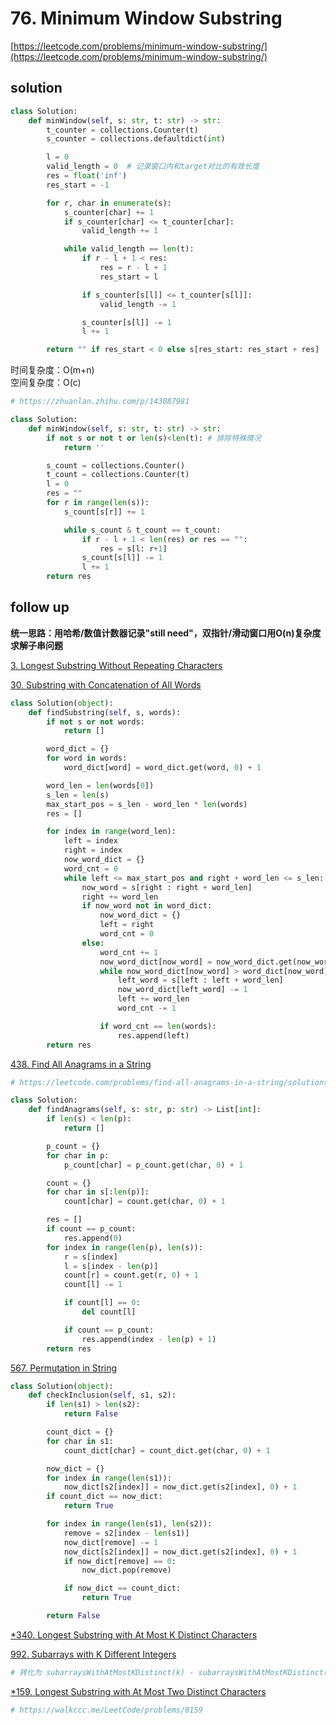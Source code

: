 # 76. Minimum Window Substring

[https://leetcode.com/problems/minimum-window-substring/](https://leetcode.com/problems/minimum-window-substring/)

## solution

```python
class Solution:
    def minWindow(self, s: str, t: str) -> str:
        t_counter = collections.Counter(t)
        s_counter = collections.defaultdict(int)

        l = 0
        valid_length = 0  # 记录窗口内和target对比的有效长度
        res = float('inf')
        res_start = -1

        for r, char in enumerate(s):
            s_counter[char] += 1
            if s_counter[char] <= t_counter[char]:
                valid_length += 1

            while valid_length == len(t):
                if r - l + 1 < res:
                    res = r - l + 1
                    res_start = l

                if s_counter[s[l]] <= t_counter[s[l]]:
                    valid_length -= 1

                s_counter[s[l]] -= 1
                l += 1

        return "" if res_start < 0 else s[res_start: res_start + res]
```

时间复杂度：O(m+n) <br>
空间复杂度：O(c)

```python
# https://zhuanlan.zhihu.com/p/143087981

class Solution:
    def minWindow(self, s: str, t: str) -> str:
        if not s or not t or len(s)<len(t): # 排除特殊情况
            return ''

        s_count = collections.Counter()
        t_count = collections.Counter(t)
        l = 0
        res = ""
        for r in range(len(s)):
            s_count[s[r]] += 1

            while s_count & t_count == t_count:
                if r - l + 1 < len(res) or res == "":
                    res = s[l: r+1]
                s_count[s[l]] -= 1
                l += 1
        return res
```

## follow up

**统一思路：用哈希/数值计数器记录"still need"，双指针/滑动窗口用O(n)复杂度求解子串问题**

[3. Longest Substring Without Repeating Characters](./3.%20Longest%20Substring%20Without%20Repeating%20Characters.md)

[30. Substring with Concatenation of All Words](https://leetcode.com/problems/substring-with-concatenation-of-all-words/)

```python
class Solution(object):
    def findSubstring(self, s, words):
        if not s or not words:
            return []

        word_dict = {}
        for word in words:
            word_dict[word] = word_dict.get(word, 0) + 1

        word_len = len(words[0])
        s_len = len(s)
        max_start_pos = s_len - word_len * len(words)
        res = []

        for index in range(word_len):
            left = index
            right = index
            now_word_dict = {}
            word_cnt = 0
            while left <= max_start_pos and right + word_len <= s_len:
                now_word = s[right : right + word_len]
                right += word_len
                if now_word not in word_dict:
                    now_word_dict = {}
                    left = right
                    word_cnt = 0
                else:
                    word_cnt += 1
                    now_word_dict[now_word] = now_word_dict.get(now_word, 0) + 1
                    while now_word_dict[now_word] > word_dict[now_word]:
                        left_word = s[left : left + word_len]
                        now_word_dict[left_word] -= 1
                        left += word_len
                        word_cnt -= 1

                    if word_cnt == len(words):
                        res.append(left)
        return res
```

[438. Find All Anagrams in a String](https://leetcode.com/problems/find-all-anagrams-in-a-string/)

```python
# https://leetcode.com/problems/find-all-anagrams-in-a-string/solutions/92007/sliding-window-algorithm-template-to-solve-all-the-leetcode-substring-search-problem/

class Solution:
    def findAnagrams(self, s: str, p: str) -> List[int]:
        if len(s) < len(p):
            return []

        p_count = {}
        for char in p:
            p_count[char] = p_count.get(char, 0) + 1

        count = {}
        for char in s[:len(p)]:
            count[char] = count.get(char, 0) + 1

        res = []
        if count == p_count:
            res.append(0)
        for index in range(len(p), len(s)):
            r = s[index]
            l = s[index - len(p)]
            count[r] = count.get(r, 0) + 1
            count[l] -= 1

            if count[l] == 0:
                del count[l]

            if count == p_count:
                res.append(index - len(p) + 1)
        return res
```

[567. Permutation in String](https://leetcode.com/problems/permutation-in-string/description/)

```python
class Solution(object):
    def checkInclusion(self, s1, s2):
        if len(s1) > len(s2):
            return False

        count_dict = {}
        for char in s1:
            count_dict[char] = count_dict.get(char, 0) + 1

        now_dict = {}
        for index in range(len(s1)):
            now_dict[s2[index]] = now_dict.get(s2[index], 0) + 1
        if count_dict == now_dict:
            return True

        for index in range(len(s1), len(s2)):
            remove = s2[index - len(s1)]
            now_dict[remove] -= 1
            now_dict[s2[index]] = now_dict.get(s2[index], 0) + 1
            if now_dict[remove] == 0:
                now_dict.pop(remove)

            if now_dict == count_dict:
                return True

        return False
```

[\*340. Longest Substring with At Most K Distinct Characters](./340.%20Longest%20Substring%20with%20At%20Most%20K%20Distinct%20Characters.md)

[992. Subarrays with K Different Integers](https://leetcode.com/problems/subarrays-with-k-different-integers/description/)

```python
# 转化为 subarraysWithAtMostKDistinct(k) - subarraysWithAtMostKDistinct(k - 1)

```

[\*159. Longest Substring with At Most Two Distinct Characters](https://leetcode.com/problems/longest-substring-with-at-most-two-distinct-characters/)

```python
# https://walkccc.me/LeetCode/problems/0159

```
